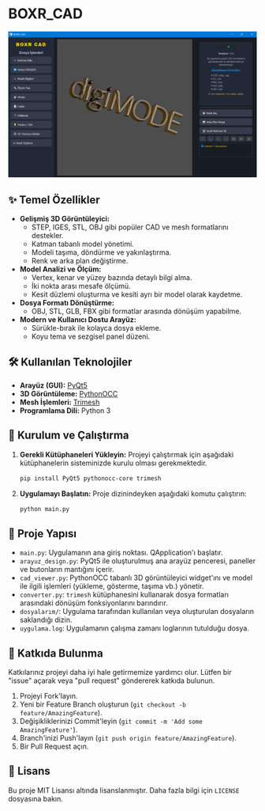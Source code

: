 # BOXR_CAD

![Uygulama Ekran Görüntüsü](image.png)


## ✨ Temel Özellikler

*   **Gelişmiş 3D Görüntüleyici:**
    *   STEP, IGES, STL, OBJ gibi popüler CAD ve mesh formatlarını destekler.
    *   Katman tabanlı model yönetimi.
    *   Modeli taşıma, döndürme ve yakınlaştırma.
    *   Renk ve arka plan değiştirme.
*   **Model Analizi ve Ölçüm:**
    *   Vertex, kenar ve yüzey bazında detaylı bilgi alma.
    *   İki nokta arası mesafe ölçümü.
    *   Kesit düzlemi oluşturma ve kesiti ayrı bir model olarak kaydetme.
*   **Dosya Formatı Dönüştürme:**
    *   OBJ, STL, GLB, FBX gibi formatlar arasında dönüşüm yapabilme.
*   **Modern ve Kullanıcı Dostu Arayüz:**
    *   Sürükle-bırak ile kolayca dosya ekleme.
    *   Koyu tema ve sezgisel panel düzeni.

## 🛠️ Kullanılan Teknolojiler

*   **Arayüz (GUI):** [PyQt5](https://riverbankcomputing.com/software/pyqt/intro)
*   **3D Görüntüleme:** [PythonOCC](https://github.com/tpaviot/pythonocc-core)
*   **Mesh İşlemleri:** [Trimesh](https://trimsh.org/)
*   **Programlama Dili:** Python 3

## 🚀 Kurulum ve Çalıştırma

1.  **Gerekli Kütüphaneleri Yükleyin:**
    Projeyi çalıştırmak için aşağıdaki kütüphanelerin sisteminizde kurulu olması gerekmektedir.

    ```bash
    pip install PyQt5 pythonocc-core trimesh
    ```

2.  **Uygulamayı Başlatın:**
    Proje dizinindeyken aşağıdaki komutu çalıştırın:

    ```bash
    python main.py
    ```

## 📂 Proje Yapısı

*   `main.py`: Uygulamanın ana giriş noktası. QApplication'ı başlatır.
*   `arayuz_design.py`: PyQt5 ile oluşturulmuş ana arayüz penceresi, paneller ve butonların mantığını içerir.
*   `cad_viewer.py`: PythonOCC tabanlı 3D görüntüleyici widget'ını ve model ile ilgili işlemleri (yükleme, gösterme, taşıma vb.) yönetir.
*   `converter.py`: `trimesh` kütüphanesini kullanarak dosya formatları arasındaki dönüşüm fonksiyonlarını barındırır.
*   `dosyalarım/`: Uygulama tarafından kullanılan veya oluşturulan dosyaların saklandığı dizin.
*   `uygulama.log`: Uygulamanın çalışma zamanı loglarının tutulduğu dosya.

## 🤝 Katkıda Bulunma

Katkılarınız projeyi daha iyi hale getirmemize yardımcı olur. Lütfen bir "issue" açarak veya "pull request" göndererek katkıda bulunun.

1.  Projeyi Fork'layın.
2.  Yeni bir Feature Branch oluşturun (`git checkout -b feature/AmazingFeature`).
3.  Değişikliklerinizi Commit'leyin (`git commit -m 'Add some AmazingFeature'`).
4.  Branch'inizi Push'layın (`git push origin feature/AmazingFeature`).
5.  Bir Pull Request açın.

## 📄 Lisans

Bu proje MIT Lisansı altında lisanslanmıştır. Daha fazla bilgi için `LICENSE` dosyasına bakın.
